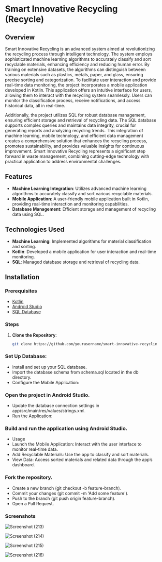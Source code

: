# Smart Innovative Recycling (Recycle)

## Overview

Smart Innovative Recycling is an advanced system aimed at revolutionizing the recycling process through intelligent technology. 
The system employs sophisticated machine learning algorithms to accurately classify and sort recyclable materials, enhancing efficiency and reducing human error. 
By training on extensive datasets, the algorithms can distinguish between various materials such as plastics, metals, paper, and glass, ensuring precise sorting and
categorization.
To facilitate user interaction and provide real-time data monitoring, the project incorporates a mobile application developed in Kotlin.
This application offers an intuitive interface for users, allowing them to interact with the recycling system seamlessly. Users can monitor the classification process, 
receive notifications, and access historical data, all in real-time.

Additionally, the project utilizes SQL for robust database management, ensuring efficient storage and retrieval of recycling data. The SQL database supports complex queries
and maintains data integrity, crucial for generating reports and analyzing recycling trends. This integration of machine learning, mobile technology, and efficient data 
management creates a comprehensive solution that enhances the recycling process, promotes sustainability, and provides valuable insights for continuous improvement. 
Smart Innovative Recycling represents a significant step forward in waste management, combining cutting-edge technology with practical application to address environmental
challenges.


## Features

- **Machine Learning Integration**: Utilizes advanced machine learning algorithms to accurately classify and sort various recyclable materials.
- **Mobile Application**: A user-friendly mobile application built in Kotlin, providing real-time interaction and monitoring capabilities.
- **Database Management**: Efficient storage and management of recycling data using SQL.

## Technologies Used

- **Machine Learning**: Implemented algorithms for material classification and sorting.
- **Kotlin**: Developed a mobile application for user interaction and real-time monitoring.
- **SQL**: Managed database storage and retrieval of recycling data.

## Installation

### Prerequisites

- [Kotlin](https://kotlinlang.org/)
- [Android Studio](https://developer.android.com/studio)
- [SQL Database](https://www.mysql.com/)

### Steps

1. **Clone the Repository**:
   ```sh
   git clone https://github.com/yourusername/smart-innovative-recycling.git


### Set Up Database:

- Install and set up your SQL database.
- Import the database schema from schema.sql located in the db directory.
- Configure the Mobile Application:

### Open the project in Android Studio.
- Update the database connection settings in app/src/main/res/values/strings.xml.
- Run the Application:

### Build and run the application using Android Studio.
- Usage
- Launch the Mobile Application: Interact with the user interface to monitor real-time data.
- Add Recyclable Materials: Use the app to classify and sort materials.
- View Data: Access sorted materials and related data through the app’s dashboard.

  
### Fork the repository.
- Create a new branch (git checkout -b feature-branch).
- Commit your changes (git commit -m 'Add some feature').
- Push to the branch (git push origin feature-branch).
- Open a Pull Request.


### Screenshots


![Screenshot (213)](https://github.com/user-attachments/assets/8237cf57-1845-4b03-aa17-e101da6dc805)

![Screenshot (214)](https://github.com/user-attachments/assets/8ce778b9-555e-4b83-b9df-4accc5a24eff)

![Screenshot (215)](https://github.com/user-attachments/assets/726cc379-6208-43d1-9f20-b7da9ba7c6f7)

![Screenshot (216)](https://github.com/user-attachments/assets/c9ee0df0-dc94-4f36-8b55-3e16ee40a8f3)



